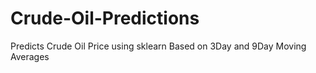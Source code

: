 # Crude-Oil-Predictions
Predicts Crude Oil Price using sklearn
Based on 3Day and 9Day Moving Averages 
